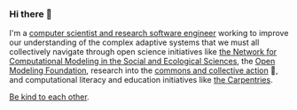 ### Hi there 👋

I'm a [computer scientist and research software engineer](https://orcid.org/0000-0002-6523-6079) working to improve our understanding of the complex adaptive systems that we must all collectively navigate through open science initiatives like [the Network for Computational Modeling in the Social and Ecological Sciences](https://comses.net), the [Open Modeling Foundation](https://openmodelingfoundation.org), research into the [commons and collective action](https://iasc-commons.org/) 🤲, and computational literacy and education initiatives like [the Carpentries](https://carpentries.org).

[Be kind to each other](https://www.goodreads.com/quotes/1020029-hello-babies-welcome-to-earth-it-s-hot-in-the-summer).

<!--
**alee/alee** is a ✨ _special_ ✨ repository because its `README.md` (this file) appears on your GitHub profile.

Here are some ideas to get you started:

- 🔭 I’m currently working on ...
- 🌱 I’m currently learning ...
- 👯 I’m looking to collaborate on ...
- 🤔 I’m looking for help with ...
- 💬 Ask me about ...
- 📫 How to reach me: ...
- 😄 Pronouns: ...
- ⚡ Fun fact: ...
-->
